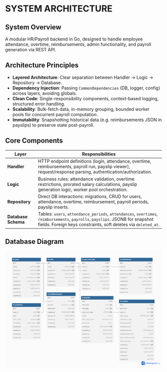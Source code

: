 # SYSTEM ARCHITECTURE

## System Overview
A modular HR/Payroll backend in Go, designed to handle employee attendance, overtime, reimbursements, admin functionality, and payroll generation via REST API.

## Architecture Principles

* **Layered Architecture**: Clear separation between Handler → Logic → Repository → Database.
* **Dependency Injection**: Passing `CommonDependencies` (DB, logger, config) across layers, avoiding globals.
* **Clean Code**: Single-responsibility components, context-based logging, structured error handling.
* **Scalability**: Bulk-fetch data, in-memory grouping, bounded worker pools for concurrent payroll computation.
* **Immutability**: Snapshotting historical data (e.g. reimbursements JSON in payslips) to preserve state post-payroll.

## Core Components

| Layer               | Responsibilities                                                                                                                                                                                     |
| ------------------- | ---------------------------------------------------------------------------------------------------------------------------------------------------------------------------------------------------- |
| **Handler**         | HTTP endpoint definitions (login, attendance, overtime, reimbursements, payroll run, payslip viewer), request/response parsing, authentication/authorization.                                        |
| **Logic**           | Business rules: attendance validation, overtime restrictions, prorated salary calculations, payslip generation logic, worker pool orchestration.                                                     |
| **Repository**      | Direct DB interactions: migrations, CRUD for users, attendance, overtime, reimbursement, payroll periods, payslip inserts.                                                                           |
| **Database Schema** | Tables: `users`, `attendance_periods`, `attendances`, `overtimes`, `reimbursements`, `payrolls`, `payslips`. JSONB for snapshot fields. Foreign keys constraints, soft deletes via `deleted_at`. |

## Database Diagram

![Database Diagram](dbdiagram.png)